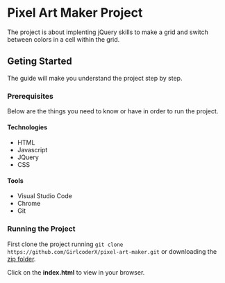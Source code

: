 # Pixel Art Maker Project
The project is about implenting jQuery skills to make a grid and switch between colors in a cell within the grid.

## Geting Started
The guide will make you understand the project step by step.

### Prerequisites
Below are the things you need to know or have in order to run the project.

#### Technologies
* HTML
* Javascript
* JQuery
* CSS

#### Tools
* Visual Studio Code
* Chrome
* Git

### Running the Project
First clone the project running `git clone https://github.com/GirlcoderX/pixel-art-maker.git` or downloading the [zip folder](https://github.com/GirlcoderX/pixel-art-maker/archive/master.zip).

Click on the **index.html** to view in your browser.